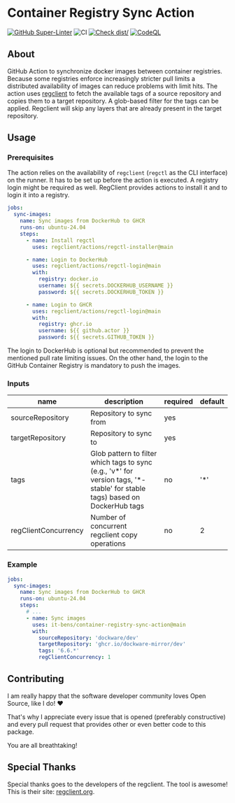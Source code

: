# Container Registry Sync Action

[![GitHub Super-Linter](https://github.com/it-bens/container-registry-sync-action/actions/workflows/linter.yml/badge.svg)](https://github.com/super-linter/super-linter)
![CI](https://github.com/it-bens/container-registry-sync-action/actions/workflows/ci.yml/badge.svg)
[![Check dist/](https://github.com/it-bens/container-registry-sync-action/actions/workflows/check-dist.yml/badge.svg)](https://github.com/it-bens/container-registry-sync-action/actions/workflows/check-dist.yml)
[![CodeQL](https://github.com/it-bens/container-registry-sync-action/actions/workflows/codeql-analysis.yml/badge.svg)](https://github.com/it-bens/container-registry-sync-action/actions/workflows/codeql-analysis.yml)

## About

GitHub Action to synchronize docker images between container registries. Because
some registries enforce increasingly stricter pull limits a distributed
availability of images can reduce problems with limit hits. The action uses
[regclient](https://github.com/regclient/regclient) to fetch the available tags
of a source repository and copies them to a target repository. A glob-based
filter for the tags can be applied. Regclient will skip any layers that are
already present in the target repository.

## Usage

### Prerequisites

The action relies on the availability of `regclient` (`regctl` as the CLI
interface) on the runner. It has to be set up before the action is executed. A
registry login might be required as well. RegClient provides actions to install
it and to login it into a registry.

```yaml
jobs:
  sync-images:
    name: Sync images from DockerHub to GHCR
    runs-on: ubuntu-24.04
    steps:
      - name: Install regctl
        uses: regclient/actions/regctl-installer@main

      - name: Login to DockerHub
        uses: regclient/actions/regctl-login@main
        with:
          registry: docker.io
          username: ${{ secrets.DOCKERHUB_USERNAME }}
          password: ${{ secrets.DOCKERHUB_TOKEN }}

      - name: Login to GHCR
        uses: regclient/actions/regctl-login@main
        with:
          registry: ghcr.io
          username: ${{ github.actor }}
          password: ${{ secrets.GITHUB_TOKEN }}
```

The login to DockerHub is optional but recommended to prevent the mentioned pull
rate limiting issues. On the other hand, the login to the GitHub Container
Registry is mandatory to push the images.

### Inputs

| name                 | description                                                                                                                 | required | default |
| -------------------- | --------------------------------------------------------------------------------------------------------------------------- | -------- | ------- |
| sourceRepository     | Repository to sync from                                                                                                     | yes      |         |
| targetRepository     | Repository to sync to                                                                                                       | yes      |         |
| tags                 | Glob pattern to filter which tags to sync (e.g., 'v*' for version tags, '*-stable' for stable tags) based on DockerHub tags | no       | '\*'    |
| regClientConcurrency | Number of concurrent regclient copy operations                                                                              | no       | 2       |

### Example

```yaml
jobs:
  sync-images:
    name: Sync images from DockerHub to GHCR
    runs-on: ubuntu-24.04
    steps:
      # ...
      - name: Sync images
        uses: it-bens/container-registry-sync-action@main
        with:
          sourceRepository: 'dockware/dev'
          targetRepository: 'ghcr.io/dockware-mirror/dev'
          tags: '6.6.*'
          regClientConcurrency: 1
```

## Contributing

I am really happy that the software developer community loves Open Source, like
I do! ♥

That's why I appreciate every issue that is opened (preferably constructive) and
every pull request that provides other or even better code to this package.

You are all breathtaking!

## Special Thanks

Special thanks goes to the developers of the regclient. The tool is awesome!
This is their site: [regclient.org](https://regclient.org).
